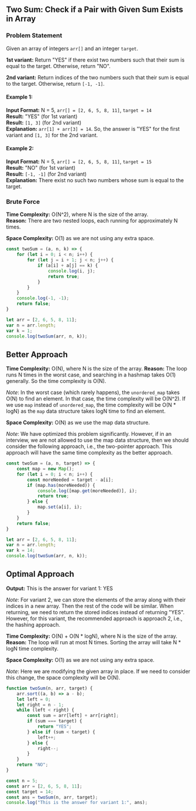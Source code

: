 ## Two Sum: Check if a Pair with Given Sum Exists in Array

### Problem Statement
Given an array of integers `arr[]` and an integer `target`.

**1st variant:** Return "YES" if there exist two numbers such that their sum is equal to the target. Otherwise, return "NO".

**2nd variant:** Return indices of the two numbers such that their sum is equal to the target. Otherwise, return `[-1, -1]`.

#### Example 1:
**Input Format:** N = 5, `arr[] = [2, 6, 5, 8, 11]`, `target = 14`  
**Result:** "YES" (for 1st variant)  
**Result:** `[1, 3]` (for 2nd variant)  
**Explanation:** `arr[1] + arr[3] = 14`. So, the answer is "YES" for the first variant and `[1, 3]` for the 2nd variant.

#### Example 2:
**Input Format:** N = 5, `arr[] = [2, 6, 5, 8, 11]`, `target = 15`  
**Result:** "NO" (for 1st variant)  
**Result:** `[-1, -1]` (for 2nd variant)  
**Explanation:** There exist no such two numbers whose sum is equal to the target.

### Brute Force
**Time Complexity:** O(N^2), where N is the size of the array.  
**Reason:** There are two nested loops, each running for approximately N times.

**Space Complexity:** O(1) as we are not using any extra space.

```javascript
const twoSum = (a, n, k) => {
    for (let i = 0; i < n; i++) {
        for (let j = i + 1; j < n; j++) {
            if (a[i] + a[j] == k) {
                console.log(i, j);
                return true;
            }
        }
    }
    console.log(-1, -1);
    return false;
}

let arr = [2, 6, 5, 8, 11];
var n = arr.length;
var k = 1;
console.log(twoSum(arr, n, k));

```

## Better Approach

**Time Complexity:** O(N), where N is the size of the array.
**Reason:** The loop runs N times in the worst case, and searching in a hashmap takes O(1) generally. So the time complexity is O(N).

*Note*: In the worst case (which rarely happens), the `unordered_map` takes O(N) to find an element. In that case, the time complexity will be O(N^2). If we use `map` instead of `unordered_map`, the time complexity will be O(N * logN) as the `map` data structure takes logN time to find an element.

**Space Complexity:** O(N) as we use the map data structure.

*Note*: We have optimized this problem significantly. However, if in an interview, we are not allowed to use the map data structure, then we should consider the following approach, i.e., the two-pointer approach. This approach will have the same time complexity as the better approach.

```javascript
const twoSum = (a, n, target) => {
    const map = new Map();
    for (let i = 0; i < n; i++) {
        const moreNeeded = target - a[i];
        if (map.has(moreNeeded)) {
            console.log([map.get(moreNeeded)], i);
            return true;
        } else {
            map.set(a[i], i);
        }
    }
    return false;
}

let arr = [2, 6, 5, 8, 11];
var n = arr.length;
var k = 14;
console.log(twoSum(arr, n, k));
```

## Optimal Approach

**Output:** This is the answer for variant 1: YES

*Note*: For variant 2, we can store the elements of the array along with their indices in a new array. Then the rest of the code will be similar. When returning, we need to return the stored indices instead of returning "YES". However, for this variant, the recommended approach is approach 2, i.e., the hashing approach.

**Time Complexity:** O(N) + O(N * logN), where N is the size of the array.
**Reason:** The loop will run at most N times. Sorting the array will take N * logN time complexity.

**Space Complexity:** O(1) as we are not using any extra space.

*Note*: Here we are modifying the given array in place. If we need to consider this change, the space complexity will be O(N).

```javascript
function twoSum(n, arr, target) {
    arr.sort((a, b) => a - b);
    let left = 0;
    let right = n - 1;
    while (left < right) {
        const sum = arr[left] + arr[right];
        if (sum === target) {
            return "YES";
        } else if (sum < target) {
            left++;
        } else {
            right--;
        }
    }
    return "NO";
}

const n = 5;
const arr = [2, 6, 5, 8, 11];
const target = 14;
const ans = twoSum(n, arr, target);
console.log("This is the answer for variant 1:", ans);
```
